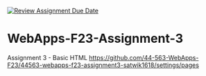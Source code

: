 [![Review Assignment Due Date](https://classroom.github.com/assets/deadline-readme-button-24ddc0f5d75046c5622901739e7c5dd533143b0c8e959d652212380cedb1ea36.svg)](https://classroom.github.com/a/q2-Q7VCy)

# WebApps-F23-Assignment-3
Assignment 3 - Basic HTML
https://github.com/44-563-WebApps-F23/44563-webapps-f23-assignment3-satwik1618/settings/pages
